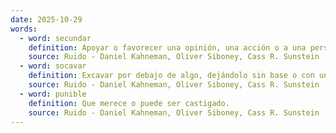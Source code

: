 ```yaml
---
date: 2025-10-29
words:
  - word: secundar
    definition: Apoyar o favorecer una opinión, una acción o a una persona.
    source: Ruido - Daniel Kahneman, Oliver Siboney, Cass R. Sunstein
  - word: socavar
    definition: Excavar por debajo de algo, dejándolo sin base o con una base débil. También, debilitar o minar la autoridad, el prestigio o la fuerza de algo o alguien.
    source: Ruido - Daniel Kahneman, Oliver Siboney, Cass R. Sunstein
  - word: punible
    definition: Que merece o puede ser castigado.
    source: Ruido - Daniel Kahneman, Oliver Siboney, Cass R. Sunstein 
---
```

